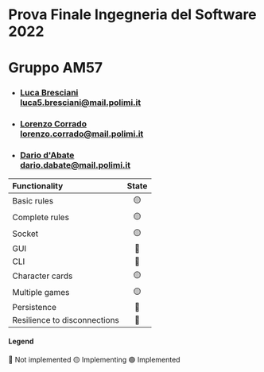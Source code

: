 # Prova Finale Ingegneria del Software 2022
# Gruppo AM57
- ### [Luca Bresciani](https://github.com/BrescianiLuca)<br/>luca5.bresciani@mail.polimi.it
- ### [Lorenzo Corrado](https://github.com/Lerrylore)<br/>lorenzo.corrado@mail.polimi.it 
- ### [Dario d'Abate](https://github.com/DariodAbate)<br/>dario.dabate@mail.polimi.it

| Functionality                   |                       State                        |
|:--------------------------------|:--------------------------------------------------:|
| Basic rules                     | 🟡 |
| Complete rules                  | 🟡 |
| Socket                          | 🟡 |
| GUI                             | 🔴 |
| CLI                             | 🔴 |
| Character cards                 | 🟡 |
| Multiple games                  | 🟡 |
| Persistence                     | 🔴 |
| Resilience to disconnections    | 🔴 |

#### Legend
🔴 Not implemented
🟡 Implementing
🟢 Implemented

